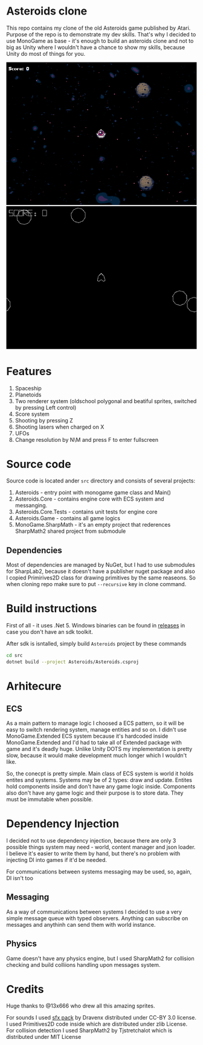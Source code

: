 # Asteroids clone

This repo contains my clone of the old Asteroids game published by Atari. Purpose of the repo is to demonstrate my dev skills. That's why I decided to use MonoGame as base - it's enough to build an asteroids clone and not to big as Unity where I wouldn't have a chance to show my skills, because Unity do most of things for you.

![](gifs/spritedemo.gif)
![](gifs/polygonaldemo.gif)

# Features
1. Spaceship
2. Planetoids
3. Two renderer system (oldschool polygonal and beatiful sprites, switched by pressing Left control)
4. Score system
5. Shooting by pressing Z
6. Shooting lasers when charged on X
7. UFOs
8. Change resolution by N\M and press F to enter fullscreen

# Source code

Source code is located ander `src` directory and consists of several projects:
1. Asteroids - entry point with monogame game class and Main()
2. Asteroids.Core - contains engine core with ECS system and messanging.
3. Asteroids.Core.Tests - contains unit tests for engine core 
4. Asteroids.Game - contains all game logics
5. MonoGame.SharpMath - it's an empty project that rederences SharpMath2 shared project from submodule

## Dependencies
Most of dependencies are managed by NuGet, but I had to use submodules for SharpLab2, because it doesn't have a publisher nuget package and also I copied Primirives2D class for drawing primitives by the same reaseons. So when cloning repo make sure to put `--recursive` key in clone command.

# Build instructions
First of all - it uses .Net 5. Windows binaries can be found in [releases](https://github.com/YogurtTheHorse/asteroids/releases) in case you don't have an sdk toolkit.

After sdk is isntalled, simply build `Asteroids` project by these commands
```bash
cd src
dotnet build --project Asteroids/Asteroids.csproj
```

# Arhitecure

## ECS
As a main pattern to manage logic I choosed a ECS pattern, so it will be easy to switch rendering system, manage entities and so on. I didn't use MonoGame.Extended ECS system because it's hardcoded inside MonoGame.Extended and I'd had to take all of Extended package with game and it's deadly huge. Unlike Unity DOTS my implementation is pretty slow, because it would make development much longer which I wouldn't like. 

So, the conecpt is pretty simple. Main class of ECS system is world it holds entites and systems. Systems may be of 2 types: draw and update. Entites hold components inside and don't have any game logic inside. Components also don't have any game logic and their purpose is to store data. They must be immutable when possible.

# Dependency Injection
I decided not to use dependency injection, because there are only 3 possible things system may need - world, content manager and json loader. I believe it's easier to write them by hand, but there's no problem with injecting DI into games if it'd be needed.

For communications between systems messaging may be used, so, again, DI isn't too   

## Messaging
As a way of communications between systems I decided to use a very simple message queue with typed observers. Anything can subscribe on messages and anythinh can send them with world instance.

## Physics
Game doesn't have any physics engine, but I used SharpMath2 for collision checking and build colliions handling upon messages system. 

# Credits
Huge thanks to @13x666 who drew all this amazing sprites. 

For sounds I used [sfx pack](https://opengameart.org/content/space-shooter-sound-effects) by Dravenx distributed under CC-BY 3.0 license.
I used Primitives2D code inside which are distributed under zlib License.
For collision detection I used SharpMath2 by Tjstretchalot which is distributed under MIT License
